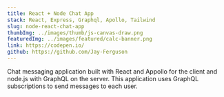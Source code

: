 ```yaml
---
title: React + Node Chat App
stack: React, Express, Graphql, Apollo, Tailwind
slug: node-react-chat-app
thumbImg: ../images/thumb/js-canvas-draw.png
featuredImg: ../images/featured/calc-banner.png
link: https://codepen.io/
github: https://github.com/Jay-Ferguson
---
```

Chat messaging application built with React and Appollo for the client and node.js with GraphQL on the server. 
This application uses GraphQL subscriptions to send messages to each user.